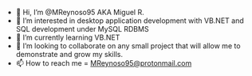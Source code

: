 - 👋 Hi, I’m @MReynoso95 AKA Miguel R.
- 👀 I’m interested in desktop application development with VB.NET and SQL development under MySQL RDBMS
- 🌱 I’m currently learning VB.NET
- 💞️ I’m looking to collaborate on any small project that will allow me to demonstrate and grow my skills.
- 📫 How to reach me = MReynoso95@protonmail.com 

<!---
MReynoso95/MReynoso95 is a ✨ special ✨ repository because its `README.md` (this file) appears on your GitHub profile.
You can click the Preview link to take a look at your changes.
--->
